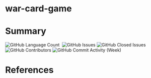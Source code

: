 # war-card-game

# Summary

<div>
<img alt="GitHub Language Count" src="https://img.shields.io/github/languages/count/GeorgioFe/war-card-game?color=red&style=for-the-badge"/>
<img alt="" src="https://img.shields.io/github/repo-size/GeorgioFe/war-card-game?color=blue&style=for-the-badge"/>
<img alt="GitHub Issues" src="https://img.shields.io/github/issues/GeorgioFe/war-card-game?color=purple&style=for-the-badge"/>
<img alt="GitHub Closed Issues" src="https://img.shields.io/github/issues-closed/GeorgioFe/war-card-game?color=yellow&style=for-the-badge"/>
<img alt="GitHub Contributors" src="https://img.shields.io/github/contributors/GeorgioFe/war-card-game?color=green&style=for-the-badge"/>
<img alt="GitHub Commit Activity (Week)" src="https://img.shields.io/github/commit-activity/w/GeorgioFe/war-card-game?color=pink&style=for-the-badge"/>
</div>

# References

